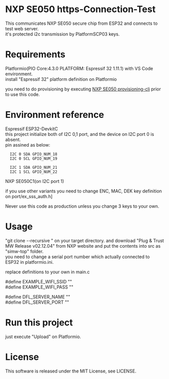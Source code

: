 # NXP SE050 https-Connection-Test

This communicates NXP SE050 secure chip from ESP32 and connects to test web server.  
it's protected i2c transmission by PlatformSCP03 keys.  

# Requirements

Platformio(PIO Core:4.3.0 PLATFORM: Espressif 32 1.11.1) with VS Code environment.  
install "Espressif 32" platform definition on Platformio  

you need to do provisioning by executing [NXP SE050 provisioning-cli](https://github.com/kmwebnet/NXP-SE050-provisioning-cli) prior to use this code.   

# Environment reference
  
  Espressif ESP32-DevkitC  
  this project initialize both of I2C 0,1 port, and the device on I2C port 0 is absent.  
  pin assined as below:  


      I2C 0 SDA GPIO_NUM_18
      I2C 0 SCL GPIO_NUM_19

      I2C 1 SDA GPIO_NUM_21
      I2C 1 SCL GPIO_NUM_22
          
  NXP SE050C1(on I2C port 1)  

  if you use other variants you need to change ENC, MAC, DEK key definition on port/ex_sss_auth.h]  

  Never use this code as production unless you change 3 keys to your own.  

# Usage

"git clone --recursive " on your target directory. and download "Plug & Trust MW Release v02.12.04" from NXP website and put the contents into src as "simw-top" folder.  
you need to change a serial port number which actually connected to ESP32 in platformio.ini.

replace definitions to your own in main.c  

#define EXAMPLE_WIFI_SSID ""    
#define EXAMPLE_WIFI_PASS ""   

#define DFL_SERVER_NAME ""  
#define DFL_SERVER_PORT ""  

# Run this project

just execute "Upload" on Platformio.   

# License

This software is released under the MIT License, see LICENSE.  
